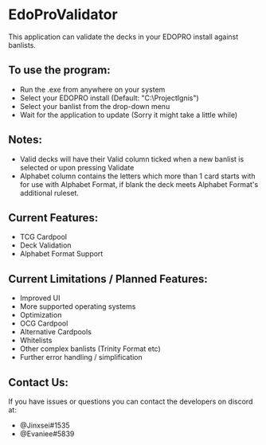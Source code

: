 # EdoProValidator

This application can validate the decks in your EDOPRO install against banlists.  
  
To use the program:  
-------------------
 - Run the .exe from anywhere on your system
 - Select your EDOPRO install (Default: "C:\ProjectIgnis")  
 - Select your banlist from the drop-down menu  
 - Wait for the application to update (Sorry it might take a little while)
  
Notes:  
------
 - Valid decks will have their Valid column ticked when a new banlist is selected or upon pressing Validate  
 - Alphabet column contains the letters which more than 1 card starts with for use with Alphabet Format, if blank the deck meets Alphabet Format's additional ruleset.  
  
Current Features:  
-----------------
- TCG Cardpool  
- Deck Validation  
- Alphabet Format Support  
  
Current Limitations / Planned Features:  
---------------------------------------
 - Improved UI
 - More supported operating systems
 - Optimization
 - OCG Cardpool  
 - Alternative Cardpools  
 - Whitelists  
 - Other complex banlists (Trinity Format etc)  
 - Further error handling / simplification  
  
Contact Us:  
-----------
If you have issues or questions you can contact the developers on discord at:  
 - @Jinxsei#1535  
 - @Evaniee#5839
